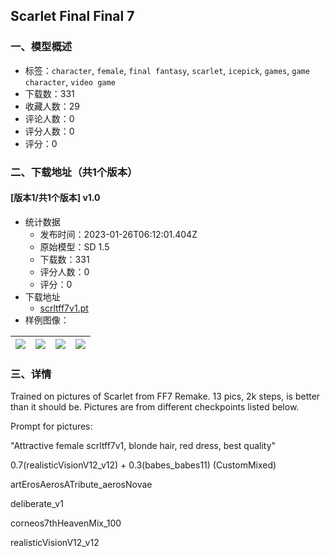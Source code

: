 ## Scarlet Final Final 7
### 一、模型概述

- 标签：`character`, `female`, `final fantasy`, `scarlet`, `icepick`, `games`, `game character`, `video game`
- 下载数：331
- 收藏人数：29
- 评论人数：0
- 评分人数：0
- 评分：0

### 二、下载地址（共1个版本）

#### [版本1/共1个版本] v1.0

- 统计数据
  - 发布时间：2023-01-26T06:12:01.404Z
  - 原始模型：SD 1.5
  - 下载数：331
  - 评分人数：0
  - 评分：0
- 下载地址
  - [scrltff7v1.pt](https://civitai.com/api/download/models/6152)
- 样例图像：

| <img src="https://image.civitai.com/xG1nkqKTMzGDvpLrqFT7WA/8201c563-0570-46e1-2ab7-111dce900900/width=450/53656.jpeg" /> | <img src="https://image.civitai.com/xG1nkqKTMzGDvpLrqFT7WA/eba6517b-19b6-462c-46a0-85d3721efa00/width=450/53664.jpeg" /> | <img src="https://image.civitai.com/xG1nkqKTMzGDvpLrqFT7WA/946addc1-5fa8-4bb4-9684-87567e018600/width=450/53663.jpeg" /> | <img src="https://image.civitai.com/xG1nkqKTMzGDvpLrqFT7WA/0b647ce1-353d-49c4-aa6f-c4b0d8f9c400/width=450/53662.jpeg" /> |
| ---- | ---- | ---- | ---- |


### 三、详情
<p>Trained on pictures of Scarlet from FF7 Remake. 13 pics, 2k steps, is better than it should be. Pictures are from different checkpoints listed below.</p><p></p><p>Prompt for pictures:</p><p>"Attractive female scrltff7v1, blonde hair, red dress, best quality"</p><p></p><p>0.7(realisticVisionV12_v12) + 0.3(babes_babes11) (CustomMixed)</p><p>artErosAerosATribute_aerosNovae</p><p>deliberate_v1</p><p>corneos7thHeavenMix_100</p><p>realisticVisionV12_v12</p>